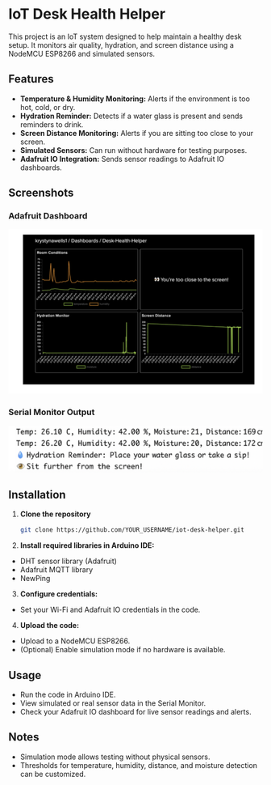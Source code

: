 # IoT Desk Health Helper

This project is an IoT system designed to help maintain a healthy desk setup. It monitors air quality, hydration, and screen distance using a NodeMCU ESP8266 and simulated sensors.

## Features

- **Temperature & Humidity Monitoring:** Alerts if the environment is too hot, cold, or dry.  
- **Hydration Reminder:** Detects if a water glass is present and sends reminders to drink.  
- **Screen Distance Monitoring:** Alerts if you are sitting too close to your screen.  
- **Simulated Sensors:** Can run without hardware for testing purposes.  
- **Adafruit IO Integration:** Sends sensor readings to Adafruit IO dashboards.

## Screenshots

### Adafruit Dashboard
![Dashboard Screenshot](dashboard.png)

### Serial Monitor Output
![Serial Monitor Screenshot](serial_monitor.png)

## Installation

1. **Clone the repository**
   ```bash
   git clone https://github.com/YOUR_USERNAME/iot-desk-helper.git

2. **Install required libraries in Arduino IDE:**
  - DHT sensor library (Adafruit)
  - Adafruit MQTT library
  - NewPing

3. **Configure credentials:**
  - Set your Wi-Fi and Adafruit IO credentials in the code.

4. **Upload the code:**
  - Upload to a NodeMCU ESP8266.
  - (Optional) Enable simulation mode if no hardware is available.

## Usage
  - Run the code in Arduino IDE.
  - View simulated or real sensor data in the Serial Monitor.
  - Check your Adafruit IO dashboard for live sensor readings and alerts.

## Notes

- Simulation mode allows testing without physical sensors.
- Thresholds for temperature, humidity, distance, and moisture detection can be customized.

